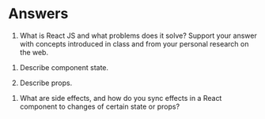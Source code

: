 # Answers

1. What is React JS and what problems does it solve? Support your answer with concepts introduced in class and from your personal research on the web.
<!-- ReactJS is a multitude of libraries that allow us to write and change code faster and keep up with the ever changing demand. It also allows us to still write JS code within React. What ReactJS also manages to accomplishes, is the speed at which the DOM is updated. This is done because React works of a Virtual DOM. When this Virtual DOM is changed, it compares it to a previous version of the DOM, and only changes the necessary pieces, thus allowing code to run faster without bogging the system down.-->

1. Describe component state.
   <!-- A components is the current data that is currently in there. Whether it be a boolean,a number, or even some sort of id. In order to change its state, change data that is passing through. An example of this would be a baseball game where both teams have the ame amount of points: the state of the game is tied at this point. Once another team gets a run, the state of the game changes.-->

1. Describe props.
<!-- Props are data is being passed down from the parent. In a parent component, when you pass other components into it, you are declaring your variables (i.e. in the most recent sprint species ={charc.species}. In order for us to pass this data to the actual component, props must be enacted and the variable must be called.-->

1. What are side effects, and how do you sync effects in a React component to changes of certain state or props?
<!-- A side effect is anything affects another component or object outside of the scope the scope that the function is taking place. in order to sync these effects, we first must pull in useState and useEffect. Once this is done, we can use useEffect and useState in conjunction by changing out state in an axios statement if we wanted to-->
